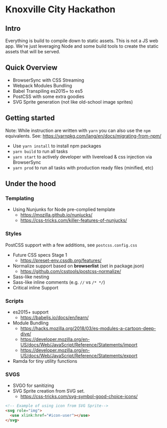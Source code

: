 # Knoxville City Hackathon

## Intro
Everything is build to compile down to static assets. This is not a JS web app. We're just leveraging Node and some build tools to create the static assets that will be served. 

## Quick Overview
* BrowserSync with CSS Streaming
* Webpack Modules Bundling
* Babel Transpiling es2015+ to es5
* PostCSS with some extra goodies
* SVG Sprite generation (not like old-school image sprites)

## Getting started
Note: While instruction are written with `yarn` you can also use the `npm` equivalents. See: https://yarnpkg.com/lang/en/docs/migrating-from-npm/

* Use `yarn install` to install npm packages
* `yarn build` to run all tasks
* `yarn start` to actively developer with livereload & css injection via BrowserSync
* `yarn prod` to run all tasks with production ready files (minified, etc)

## Under the hood
### Templating
* Using Nunjunks for Node pre-complied template
    * https://mozilla.github.io/nunjucks/
    * https://css-tricks.com/killer-features-of-nunjucks/  
### Styles
PostCSS support with a few additions, see `postcss.config.css`
* Future CSS specs Stage 1
    * https://preset-env.cssdb.org/features/
* Normalize support based on __browserlist__ (set in package.json) 
    * https://github.com/csstools/postcss-normalize/
* Sass-like nesting
* Sass-like inline comments (e.g. `//` vs `/* */`)
* Critical inline Support

### Scripts
* es2015+ support
    * https://babeljs.io/docs/en/learn/
* Module Bundling
    * https://hacks.mozilla.org/2018/03/es-modules-a-cartoon-deep-dive/
    * https://developer.mozilla.org/en-US/docs/Web/JavaScript/Reference/Statements/import
    * https://developer.mozilla.org/en-US/docs/Web/JavaScript/Reference/Statements/export
* Ramda for tiny utility functions

### SVGS
* SVGO for sanitizing
* SVG Sprite creation from SVG set.
    * https://css-tricks.com/svg-symbol-good-choice-icons/
```html
<!-- Example of using icon from SVG Sprite-->
<svg role="img">
  <use xlink:href="#icon-user"></use>
</svg>
```




